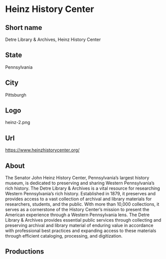 # Heinz History Center

## Short name

Detre Library & Archives, Heinz History Center

## State

Pennsylvania

## City

Pittsburgh

## Logo

heinz-2.png

## Url

https://www.heinzhistorycenter.org/

## About

The Senator John Heinz History Center, Pennsylvania’s largest history museum, is dedicated to preserving and sharing Western Pennsylvania’s rich history. The Detre Library & Archives is a vital resource for researching Western Pennsylvania’s rich history. Established in 1879, it preserves and provides access to a vast collection of archival and library materials for researchers, students, and the public. With more than 10,000 collections, it serves as a cornerstone of the History Center’s mission to present the American experience through a Western Pennsylvania lens. The Detre Library & Archives provides essential public services through collecting and preserving archival and library material of enduring value in accordance with professional best practices and expanding access to these materials through efficient cataloging, processing, and digitization.

## Productions
